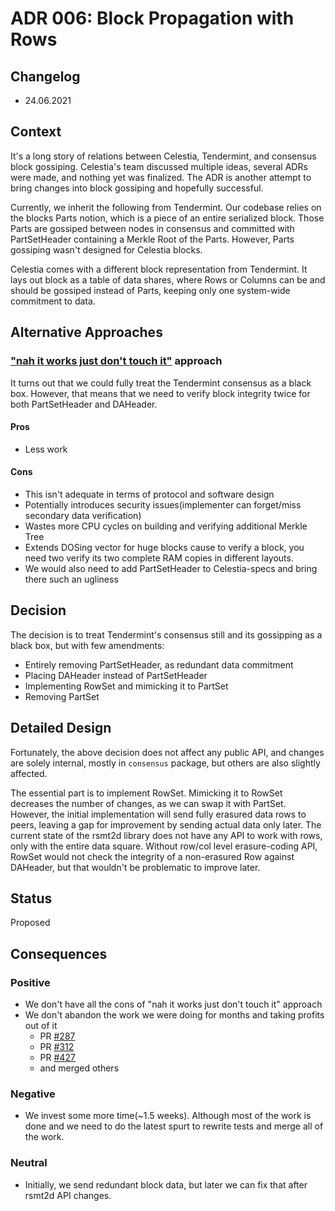 # ADR 006: Block Propagation with Rows

## Changelog
* 24.06.2021

## Context
It's a long story of relations between Celestia, Tendermint, and consensus block gossiping. Celestia's team discussed multiple ideas, several ADRs were made, and nothing yet was finalized. The ADR is another attempt to bring changes into block gossiping and hopefully successful.

Currently, we inherit the following from Tendermint. Our codebase relies on the blocks Parts notion, which is a piece of an entire serialized block. Those Parts are gossiped between nodes in consensus and committed with PartSetHeader containing a Merkle Root of the Parts. However, Parts gossiping wasn't designed for Celestia blocks.

Celestia comes with a different block representation from Tendermint. It lays out block as a table of data shares, where Rows or Columns can be and should be gossiped instead of Parts, keeping only one system-wide commitment to data.

## Alternative Approaches
### ["nah it works just don't touch it"](https://ahseeit.com//king-include/uploads/2020/11/121269295_375504380484919_2997236194077828589_n-6586327691.jpg) approach

It turns out that we could fully treat the Tendermint consensus as a black box. However, that means that we need to verify block integrity twice for both PartSetHeader and DAHeader.

#### Pros
* Less work

#### Cons
* This isn't adequate in terms of protocol and software design
* Potentially introduces security issues(implementer can forget/miss secondary data verification)
* Wastes more CPU cycles on building and verifying additional Merkle Tree
* Extends DOSing vector for huge blocks cause to verify a block, you need two verify its two complete RAM copies in different layouts.
* We would also need to add PartSetHeader to Celestia-specs and bring there such an ugliness

## Decision
The decision is to treat Tendermint's consensus still and its gossipping as a black box, but with few amendments:
* Entirely removing PartSetHeader, as redundant data commitment
* Placing DAHeader instead of PartSetHeader
* Implementing RowSet and mimicking it to PartSet
* Removing PartSet

## Detailed Design
Fortunately, the above decision does not affect any public API, and changes are solely internal, mostly in `consensus` package, but others are also slightly affected.

The essential part is to implement RowSet. Mimicking it to RowSet decreases the number of changes, as we can swap it with PartSet. However, the initial implementation will send fully erasured data rows to peers, leaving a gap for improvement by sending actual data only later. The current state of the rsmt2d library does not have any API to work with rows, only with the entire data square. Without row/col level erasure-coding API, RowSet would not check the integrity of a non-erasured Row against DAHeader, but that wouldn't be problematic to improve later.

## Status
Proposed

## Consequences
### Positive
* We don't have all the cons of "nah it works just don't touch it" approach
* We don't abandon the work we were doing for months and taking profits out of it
    * PR [#287](https://github.com/celestiaorg/lazyledger-core/pull/287)
    * PR [#312](https://github.com/celestiaorg/lazyledger-core/pull/312)
    * PR [#427](https://github.com/celestiaorg/lazyledger-core/pull/427)
    * and merged others

### Negative
* We invest some more time(~1.5 weeks). Although most of the work is done and we need to do the latest spurt to rewrite tests and merge all of the work.

### Neutral
* Initially, we send redundant block data, but later we can fix that after rsmt2d API changes.
